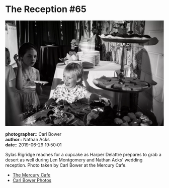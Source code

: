 # The Reception #65

![Sylas Rigridge reaches for a cupcake](assets/2019-06-29-set-3-the-reception-65.webp)

**photographer**:: Carl Bower  
**author**:: Nathan Acks  
**date**:: 2019-06-29 19:50:01

Sylas Rigridge reaches for a cupcake as Harper Delattre prepares to grab a desert as well during Len Montgomery and Nathan Acks' wedding reception. Photo taken by Carl Bower at the Mercury Cafe.

* [The Mercury Cafe](http://mercurycafe.com)
* [Carl Bower Photos](https://carlbowerphotos.com)
